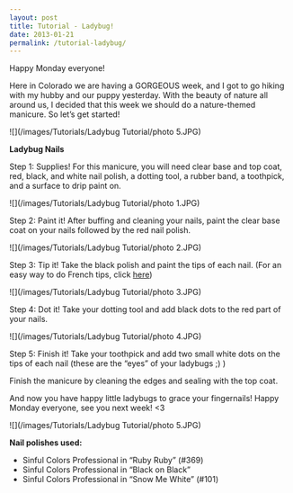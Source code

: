 ```yaml
---
layout: post
title: Tutorial - Ladybug!
date: 2013-01-21
permalink: /tutorial-ladybug/
---
```


Happy Monday everyone!

Here in Colorado we are having a GORGEOUS week, and I got to go hiking with my hubby and our puppy yesterday. With the beauty of nature all around us, I decided that this week we should do a nature-themed manicure. So let’s get started!

![](/images/Tutorials/Ladybug Tutorial/photo 5.JPG)

**Ladybug Nails**

Step 1: Supplies! For this manicure, you will need clear base and top coat, red, black, and white nail polish, a dotting tool, a rubber band, a toothpick, and a surface to drip paint on.

![](/images/Tutorials/Ladybug Tutorial/photo 1.JPG)

Step 2: Paint it! After buffing and cleaning your nails, paint the clear base coat on your nails followed by the red nail polish.

![](/images/Tutorials/Ladybug Tutorial/photo 2.JPG)

Step 3: Tip it! Take the black polish and paint the tips of each nail. (For an easy way to do French tips, click [here](/tutorial-rubber-band-french-tips/))

![](/images/Tutorials/Ladybug Tutorial/photo 3.JPG)

Step 4: Dot it! Take your dotting tool and add black dots to the red part of your nails.

![](/images/Tutorials/Ladybug Tutorial/photo 4.JPG)

Step 5: Finish it! Take your toothpick and add two small white dots on the tips of each nail (these are the “eyes” of your ladybugs ;) )

Finish the manicure by cleaning the edges and sealing with the top coat.

And now you have happy little ladybugs to grace your fingernails! Happy Monday everyone, see you next week! <3

![](/images/Tutorials/Ladybug Tutorial/photo 5.JPG)

**Nail polishes used:**

- Sinful Colors Professional in “Ruby Ruby” (#369)
- Sinful Colors Professional in “Black on Black”
- Sinful Colors Professional in “Snow Me White” (#101)